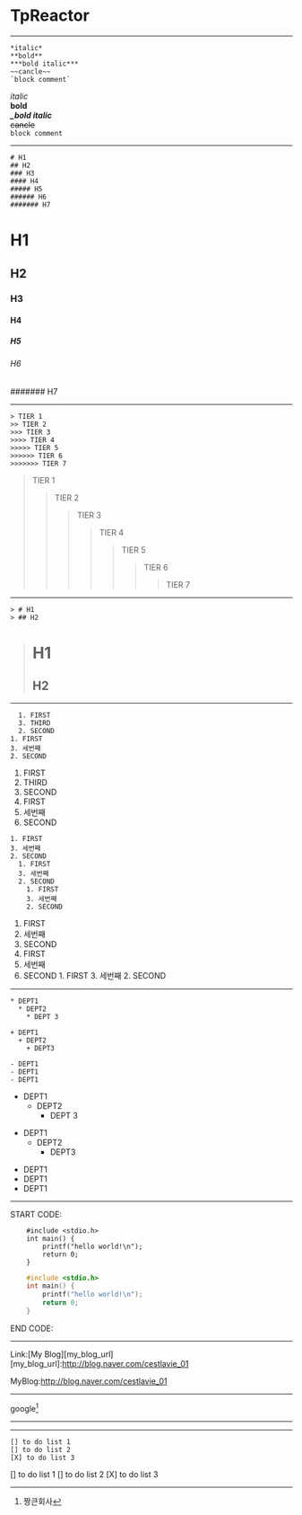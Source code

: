 # TpReactor

***
~~~
*italic*  
**bold**  
***bold italic***  
~~cancle~~  
`block comment`  
~~~  

*italic*  
**bold**  
***_bold italic***  
~~cancle~~  
`block comment`  

* * *
~~~
# H1
## H2
### H3  
#### H4  
##### H5  
###### H6  
####### H7  
~~~
# H1  
## H2
### H3
#### H4
##### H5
###### H6
####### H7

* * *
~~~
> TIER 1  
>> TIER 2  
>>> TIER 3  
>>>> TIER 4  
>>>>> TIER 5  
>>>>>> TIER 6  
>>>>>>> TIER 7  
~~~

> TIER 1
>> TIER 2 
>>> TIER 3
>>>> TIER 4  
>>>>> TIER 5  
>>>>>> TIER 6  
>>>>>>> TIER 7  

* * *
~~~
> # H1  
> ## H2  
~~~
> # H1
> ## H2

* * *
~~~
  1. FIRST  
  3. THIRD  
  2. SECOND    
1. FIRST  
3. 세번째  
2. SECOND  
~~~
  1. FIRST  
  3. THIRD  
  2. SECOND  
1. FIRST
3. 세번째
2. SECOND

~~~
1. FIRST  
3. 세번째  
2. SECOND  
  1. FIRST  
  3. 세번째  
  2. SECOND  
    1. FIRST  
    3. 세번째  
    2. SECOND  
~~~
1. FIRST
3. 세번째
2. SECOND
  1. FIRST
  3. 세번째
  2. SECOND
    1. FIRST
    3. 세번째
    2. SECOND

* * *
~~~
* DEPT1  
  * DEPT2  
    * DEPT 3  
    
+ DEPT1  
  + DEPT2  
    + DEPT3  
    
- DEPT1  
- DEPT1  
- DEPT1  
~~~
* DEPT1
  * DEPT2
    * DEPT 3
    
+ DEPT1
  + DEPT2
    + DEPT3
    
- DEPT1
- DEPT1
- DEPT1

* * *
START CODE:  
```
    #include <stdio.h>  
    int main() {  
        printf("hello world!\n");  
        return 0;  
    }  
```

```c 
    #include <stdio.h>  
    int main() {  
        printf("hello world!\n");  
        return 0;  
    }  
```
END CODE:  

* * *
Link:[My Blog][my_blog_url]
[my_blog_url]:http://blog.naver.com/cestlavie_01

MyBlog:<http://blog.naver.com/cestlavie_01>  

* * *  
google[^1]


***
[^1]: 짱큰회사


***
```
[] to do list 1
[] to do list 2
[X] to do list 3
```
[] to do list 1
[] to do list 2
[X] to do list 3
